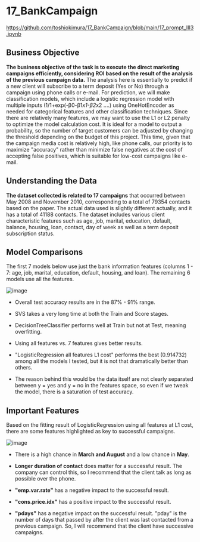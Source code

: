 # 17_BankCampaign
https://github.com/toshiokimura/17_BankCampaign/blob/main/17_prompt_III3.ipynb

## Business Objective

**The business objective of the task is to execute the direct marketing campaigns efficiently, considering ROI based on the result of the analysis of the previous campaign data.** The analysis here is essentially to predict if a new client will subscribe to a term deposit (Yes or No) through a campaign using phone calls or e-mail. For prediction, we will make classification models, which include a logistic regression model with multiple inputs (1/1+exp(-β0-β1*x1-β2*x2 ....) using OneHotEncoder as needed for categorical features and other classification techniques. Since there are relatively many features, we may want to use the L1 or L2 penalty to optimize the model calculation cost. It is ideal for a model to output a probability, so the number of target customers can be adjusted by changing the threshold depending on the budget of this project. This time, given that the campaign media cost is relatively high, like phone calls, our priority is to maximize "accuracy" rather than minimize false negatives at the cost of accepting false positives, which is suitable for low-cost campaigns like e-mail.

## Understanding the Data

**The dataset collected is related to 17 campaigns** that occurred between May 2008 and November 2010, corresponding to a total of 79354 contacts based on the paper. The actual data used is slightly different actually, and it has a total of 41188 contacts. The dataset includes various client characteristic features such as age, job, marital, education, default, balance, housing, loan, contact, day of week as well as a term deposit subscription status.


## Model Comparisons

The first 7 models below use just the bank information features (columns 1 - 7: age, job, marital, education, default, housing, and loan). The remaining 6 models use all the features.

![image](https://github.com/toshiokimura/17_BankCampaign/assets/44044445/b67202ba-521d-4fce-a545-3a4a7490c6f5)


* Overall test accuracy results are in the 87% - 91% range. 

* SVS takes a very long time at both the Train and Score stages.

* DecisionTreeClassifier performs well at Train but not at Test, meaning overfitting.

* Using all features vs. 7 features gives better results.

* "LogisticRegression all features L1 cost" performs the best (0.914732) among all the models I tested, but it is not that dramatically better than others.

* The reason behind this would be the data itself are not clearly separated between y = yes and y = no in the features space, so even if we tweak the model, there is a saturation of test accuracy.



## Important Features

Based on the fitting result of LogisticRegression using all features at L1 cost, there are some features highlighted as key to successful campaigns. 

![image](https://github.com/toshiokimura/17_BankCampaign/assets/44044445/8b66763a-a239-4f1b-820a-54b2f74d8c36)


* There is a high chance in **March and August** and a low chance in **May**.

* **Longer duration of contact** does matter for a successful result. The company can control this, so I recommend that the client talk as long as possible over the phone.

* **"emp.var.rate"** has a negative impact to the successful result.

* **"cons.price.idx"** has a positive impact to the successful result.

* **"pdays"** has a negative impact on the successful result. "pday" is the number of days that passed by after the client was last contacted from a previous campaign. So, I will recommend that the client have successive campaigns.

